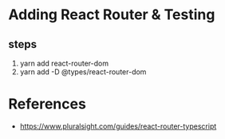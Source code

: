 # Adding React Router & Testing

## steps

1. yarn add react-router-dom
2. yarn add -D @types/react-router-dom

# References

- https://www.pluralsight.com/guides/react-router-typescript

